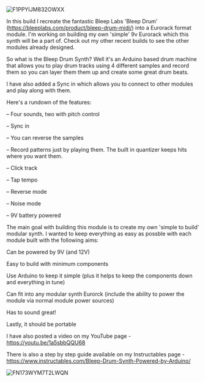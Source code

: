 ![F1PPYIJM832OWXX](https://github.com/user-attachments/assets/ce6583b1-c790-486d-bd8b-8271f86fc775)



In this build I recreate the fantastic Bleep Labs 'Bleep Drum' (https://bleeplabs.com/product/bleep-drum-midi/) into a Eurorack format module. I'm working on building my own 'simple' 9v Eurorack which this synth will be a part of.
Check out my other recent builds to see the other modules already designed.

So what is the Bleep Drum Synth? Well it's an Arduino based drum machine that allows you to play drum tracks using 4 different samples and record them so you can layer them them up and create some great drum beats.

I have also added a Sync in which allows you to connect to other modules and play along with them.

Here's a rundown of the features:

– Four sounds, two with pitch control

– Sync in

– You can reverse the samples

– Record patterns just by playing them. The built in quantizer keeps hits where you want them.

– Click track

– Tap tempo

– Reverse mode

– Noise mode

– 9V battery powered

The main goal with building this module is to create my own 'simple to build' modular synth. I wanted to keep everything as easy as possble with each module built with the following aims:

Can be powered by 9V (and 12V)

Easy to build with minimum components

Use Arduino to keep it simple (plus it helps to keep the components down and everything in tune)

Can fit into any modular synth Eurorck (include the ability to power the module via normal module power sources)

Has to sound great!

Lastly, it should be portable


I have also posted a video on my YouTube page - https://youtu.be/1a5sbbQQU68


There is also a step by step guide available on my Instructables page - https://www.instructables.com/Bleep-Drum-Synth-Powered-by-Arduino/


![FN173WYM7T2LWQN](https://github.com/user-attachments/assets/3c29e68c-9d75-4e66-9e00-e2650b4bcf37)


